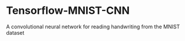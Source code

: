 # Tensorflow-MNIST-CNN
A convolutional neural network for reading handwriting from the MNIST dataset
